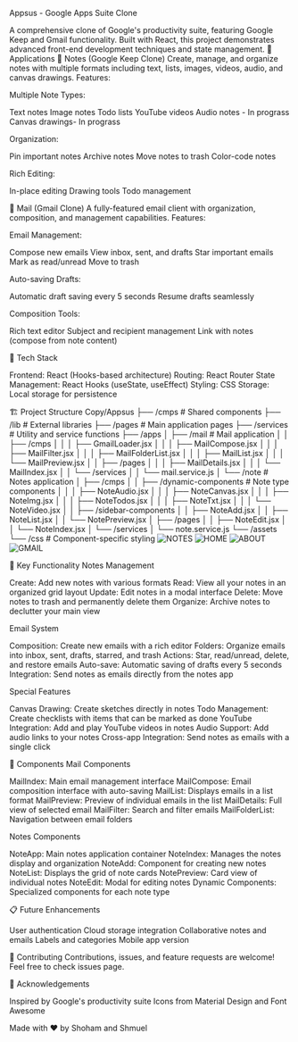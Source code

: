 Appsus - Google Apps Suite Clone

A comprehensive clone of Google's productivity suite, featuring Google Keep and Gmail functionality. Built with React, this project demonstrates advanced front-end development techniques and state management.
📱 Applications
📝 Notes (Google Keep Clone)
Create, manage, and organize notes with multiple formats including text, lists, images, videos, audio, and canvas drawings.
Features:

Multiple Note Types:

Text notes
Image notes
Todo lists
YouTube videos
Audio notes - In prograss
Canvas drawings- In prograss


Organization:

Pin important notes
Archive notes
Move notes to trash
Color-code notes


Rich Editing:

In-place editing
Drawing tools
Todo management



📧 Mail (Gmail Clone)
A fully-featured email client with organization, composition, and management capabilities.
Features:

Email Management:

Compose new emails
View inbox, sent, and drafts
Star important emails
Mark as read/unread
Move to trash


Auto-saving Drafts:

Automatic draft saving every 5 seconds
Resume drafts seamlessly


Composition Tools:

Rich text editor
Subject and recipient management
Link with notes (compose from note content)



🚀 Tech Stack

Frontend: React (Hooks-based architecture)
Routing: React Router
State Management: React Hooks (useState, useEffect)
Styling: CSS
Storage: Local storage for persistence



🏗️ Project Structure
Copy/Appsus
├── /cmps                  # Shared components
├── /lib                   # External libraries
├── /pages                 # Main application pages
├── /services              # Utility and service functions
├── /apps
│   ├── /mail              # Mail application
│   │   ├── /cmps
│   │   │   ├── GmailLoader.jsx
│   │   │   ├── MailCompose.jsx
│   │   │   ├── MailFilter.jsx
│   │   │   ├── MailFolderList.jsx
│   │   │   ├── MailList.jsx
│   │   │   └── MailPreview.jsx
│   │   ├── /pages
│   │   │   ├── MailDetails.jsx
│   │   │   └── MailIndex.jsx
│   │   └── /services
│   │       └── mail.service.js
│   └── /note              # Notes application
│       ├── /cmps
│       │   ├── /dynamic-components # Note type components
│       │   │   ├── NoteAudio.jsx
│       │   │   ├── NoteCanvas.jsx
│       │   │   ├── NoteImg.jsx
│       │   │   ├── NoteTodos.jsx
│       │   │   ├── NoteTxt.jsx
│       │   │   └── NoteVideo.jsx
│       │   ├── /sidebar-components
│       │   ├── NoteAdd.jsx
│       │   ├── NoteList.jsx
│       │   └── NotePreview.jsx
│       ├── /pages
│       │   ├── NoteEdit.jsx
│       │   └── NoteIndex.jsx
│       └── /services
│           └── note.service.js
└── /assets
    └── /css               # Component-specific styling
![NOTES](https://github.com/user-attachments/assets/7f3e72ba-c2bc-4874-922a-ea65afc14f5a)
![HOME](https://github.com/user-attachments/assets/b97c9f7e-7e90-449c-bf59-8265d9ab6bb0)
![ABOUT](https://github.com/user-attachments/assets/a8ad3775-4bb6-4159-9074-acb1d2f194e0)
![GMAIL](https://github.com/user-attachments/assets/b35711fb-43de-4394-8dd9-4c301390fc3f)

🔧 Key Functionality
Notes Management

Create: Add new notes with various formats
Read: View all your notes in an organized grid layout
Update: Edit notes in a modal interface
Delete: Move notes to trash and permanently delete them
Organize: Archive notes to declutter your main view

Email System

Composition: Create new emails with a rich editor
Folders: Organize emails into inbox, sent, drafts, starred, and trash
Actions: Star, read/unread, delete, and restore emails
Auto-save: Automatic saving of drafts every 5 seconds
Integration: Send notes as emails directly from the notes app

Special Features

Canvas Drawing: Create sketches directly in notes
Todo Management: Create checklists with items that can be marked as done
YouTube Integration: Add and play YouTube videos in notes
Audio Support: Add audio links to your notes
Cross-app Integration: Send notes as emails with a single click

🧩 Components
Mail Components

MailIndex: Main email management interface
MailCompose: Email composition interface with auto-saving
MailList: Displays emails in a list format
MailPreview: Preview of individual emails in the list
MailDetails: Full view of selected email
MailFilter: Search and filter emails
MailFolderList: Navigation between email folders

Notes Components

NoteApp: Main notes application container
NoteIndex: Manages the notes display and organization
NoteAdd: Component for creating new notes
NoteList: Displays the grid of note cards
NotePreview: Card view of individual notes
NoteEdit: Modal for editing notes
Dynamic Components: Specialized components for each note type

📋 Future Enhancements

User authentication
Cloud storage integration
Collaborative notes and emails
Labels and categories
Mobile app version

🤝 Contributing
Contributions, issues, and feature requests are welcome! Feel free to check issues page.

👏 Acknowledgements

Inspired by Google's productivity suite
Icons from Material Design and Font Awesome


Made with ❤️ by Shoham and Shmuel
